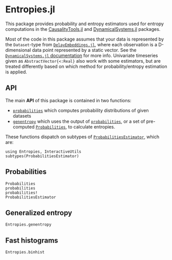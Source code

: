 # Entropies.jl

This package provides probability and entropy estimators used for entropy computations in the [CausalityTools.jl](https://github.com/JuliaDynamics/CausalityTools.jl) and [DynamicalSystems.jl](https://github.com/JuliaDynamics/DynamicalSystems.jl) packages.

Most of the code in this package assumes that your data is represented by the `Dataset`-type from [`DelayEmbeddings.jl`](https://github.com/JuliaDynamics/DelayEmbeddings.jl), where each observation is a D-dimensional data point represented by a static vector. See the [`DynamicalSystems.jl` documentation](https://juliadynamics.github.io/DynamicalSystems.jl/dev/) for more info. Univariate timeseries given as
`AbstractVector{<:Real}` also work with some estimators, but are treated differently
based on which method for probability/entropy estimation is applied.

## API

The main **API** of this package is contained in two functions:

* [`probabilities`](@ref) which computes probability distributions of given datasets
* [`genentropy`](@ref) which uses the output of [`probabilities`](@ref), or a set of
    pre-computed [`Probabilities`](@ref), to calculate entropies.

These functions dispatch on subtypes of [`ProbabilitiesEstimator`](@ref), which are:

```@example
using Entropies, InteractiveUtils
subtypes(ProbabilitiesEstimator)
```

## Probabilities

```@docs
Probabilities
probabilities
probabilities!
ProbabilitiesEstimator
```

## Generalized entropy

```@docs
Entropies.genentropy
```

## Fast histograms

```@docs
Entropies.binhist
```
